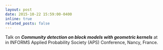 ```yaml
---
layout: post
date: 2015-10-22 15:59:00-0400
inline: true
related_posts: false
---
```


Talk on ***Community detection on block models with geometric kernels*** at in INFORMS Applied Probability Society (APS) Conference, Nancy, France.  
